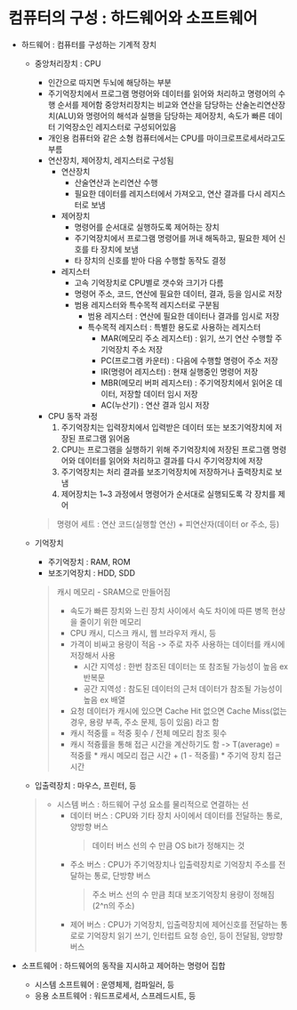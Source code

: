 # 컴퓨터의 구성 : 하드웨어와 소프트웨어
* 하드웨어 : 컴퓨터를 구성하는 기계적 장치
  * 중앙처리장치 : CPU
    * 인간으로 따지면 두뇌에 해당하는 부분 
    * 주기억장치에서 프로그램 명령어와 데이터를 읽어와 처리하고 명령어의 수행 순서를 제어함 중앙처리장치는 비교와 연산을 담당하는 산술논리연산장치(ALU)와 명령어의 해석과 실행을 담당하는 제어장치, 속도가 빠른 데이터 기억장소인 레지스터로 구성되어있음 
    * 개인용 컴퓨터와 같은 소형 컴퓨터에서는 CPU를 마이크로프로세서라고도 부름
    * 연산장치, 제어장치, 레지스터로 구성됨
      * 연산장치
        * 산술연산과 논리연산 수행
        * 필요한 데이터를 레지스터에서 가져오고, 연산 결과를 다시 레지스터로 보냄
      * 제어장치
        * 명령어를 순서대로 실행하도록 제어하는 장치
        * 주기억장치에서 프로그램 명령어를 꺼내 해독하고, 필요한 제어 신호를 타 장치에 보냄
        * 타 장치의 신호를 받아 다음 수행할 동작도 결정
      * 레지스터
        * 고속 기억장치로 CPU별로 갯수와 크기가 다름
        * 명령어 주소, 코드, 연산에 필요한 데이터, 결과, 등을 임시로 저장
        * 범용 레지스터와 특수목적 레지스터로 구분됨
          * 범용 레지스터 : 연산에 필요한 데이터나 결과를 임시로 저장
          * 특수목적 레지스터 : 특별한 용도로 사용하는 레지스터
            * MAR(메모리 주소 레지스터) : 읽기, 쓰기 연산 수행할 주기억장치 주소 저장
            * PC(프로그램 카운터) : 다음에 수행할 명령어 주소 저장
            * IR(명령어 레지스터) : 현재 실행중인 명령어 저장
            * MBR(메모리 버퍼 레지스터) : 주기억장치에서 읽어온 데이터, 저장할 데이터 임시 저장
            * AC(누산기) : 연산 결과 임시 저장
    * CPU 동작 과정
      1. 주기억장치는 입력장치에서 입력받은 데이터 또는 보조기억장치에 저장된 프로그램 읽어옴
      2. CPU는 프로그램을 실행하기 위해 주기억장치에 저장된 프로그램 명령어와 데이터를 읽어와 처리하고 결과를 다시 주기억장치에 저장
      3. 주기억장치는 처리 결과를 보조기억장치에 저장하거나 출력장치로 보냄
      4. 제어장치는 1~3 과정에서 명령어가 순서대로 실행되도록 각 장치를 제어
    > 명령어 세트 : 연산 코드(실행할 연산) + 피연산자(데이터 or 주소, 등)
        
  * 기억장치
    * 주기억장치 : RAM, ROM
    * 보조기억장치 : HDD, SDD
    > 캐시 메모리 - SRAM으로 만들어짐
    > * 속도가 빠른 장치와 느린 장치 사이에서 속도 차이에 따른 병목 현상을 줄이기 위한 메모리
    > * CPU 캐시, 디스크 캐시, 웹 브라우저 캐시, 등
    > * 가격이 비싸고 용량이 적음 -> 주로 자주 사용하는 데이터를 캐시에 저장해서 사용
    >   * 시간 지역성 : 한번 참조된 데이터는 또 참조될 가능성이 높음 ex 반복문
    >   * 공간 지역성 : 참도된 데이터의 근처 데이터가 참조될 가능성이 높음 ex 배열
    > * 요청 데이터가 캐시에 있으면 Cache Hit 없으면 Cache Miss(없는 경우, 용량 부족, 주소 문제, 등이 있음) 라고 함
    > * 캐시 적중률 = 적중 횟수 / 전체 메모리 참조 횟수
    >  * 캐시 적즁률을 통해 접근 시간을 계산하기도 함 -> T(average) = 적중률 * 캐시 메모리 접근 시간 + (1 - 적중률) * 주기억 장치 접근 시간
    
    
  * 입출력장치 : 마우스, 프린터, 등
  > * 시스템 버스 : 하드웨어 구성 요소를 물리적으로 연결하는 선
  >   * 데이터 버스 : CPU와 기타 장치 사이에서 데이터를 전달하는 통로, 양방향 버스
  >     > 데이터 버스 선의 수 만큼 OS bit가 정해지는 것
  >   * 주소 버스 : CPU가 주기억장치나 입출력장치로 기억장치 주소를 전달하는 통로, 단방향 버스
  >     > 주소 버스 선의 수 만큼 최대 보조기억장치 용량이 정해짐(2^n의 주소)
  >   * 제어 버스 : CPU가 기억장치, 입출력장치에 제어신호를 전달하는 통로로 기억장치 읽기 쓰기, 인터럽트 요청 승인, 등이 전달됨, 양방향 버스
  

  
* 소프트웨어 : 하드웨어의 동작을 지시하고 제어하는 명령어 집합
  * 시스템 소프트웨어 : 운영체제, 컴파일러, 등
  * 응용 소프트웨어 : 워드프로세서, 스프레드시트, 등

